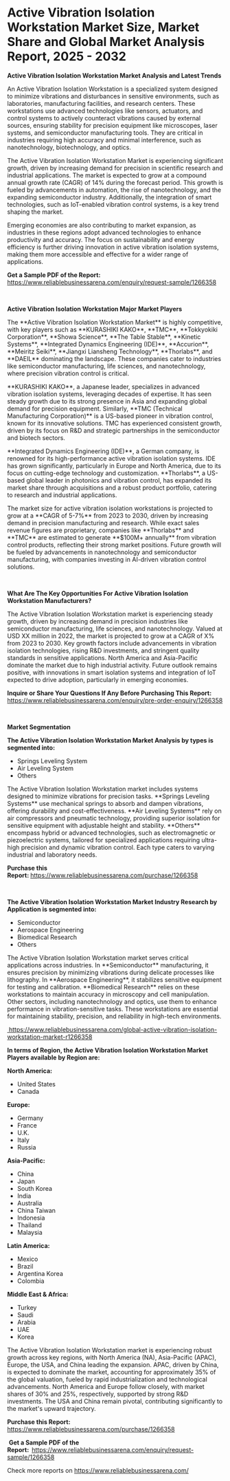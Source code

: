 <p><h1>Active Vibration Isolation Workstation Market Size, Market Share and Global Market Analysis Report, 2025 - 2032</h1></p><p><strong>Active Vibration Isolation Workstation Market Analysis and Latest Trends</strong></p>
<p><p>An Active Vibration Isolation Workstation is a specialized system designed to minimize vibrations and disturbances in sensitive environments, such as laboratories, manufacturing facilities, and research centers. These workstations use advanced technologies like sensors, actuators, and control systems to actively counteract vibrations caused by external sources, ensuring stability for precision equipment like microscopes, laser systems, and semiconductor manufacturing tools. They are critical in industries requiring high accuracy and minimal interference, such as nanotechnology, biotechnology, and optics.</p><p>The Active Vibration Isolation Workstation Market is experiencing significant growth, driven by increasing demand for precision in scientific research and industrial applications. The market is expected to grow at a compound annual growth rate (CAGR) of 14% during the forecast period. This growth is fueled by advancements in automation, the rise of nanotechnology, and the expanding semiconductor industry. Additionally, the integration of smart technologies, such as IoT-enabled vibration control systems, is a key trend shaping the market.</p><p>Emerging economies are also contributing to market expansion, as industries in these regions adopt advanced technologies to enhance productivity and accuracy. The focus on sustainability and energy efficiency is further driving innovation in active vibration isolation systems, making them more accessible and effective for a wider range of applications.</p></p>
<p><strong>Get a Sample PDF of the Report:&nbsp;</strong> <a href="https://www.reliablebusinessarena.com/enquiry/request-sample/1266358?utm_campaign=1871&utm_medium=2&utm_source=Github&utm_content=ia&utm_term=20012025&utm_id=active-vibration-isolation-workstation">https://www.reliablebusinessarena.com/enquiry/request-sample/1266358</a></p>
<p>&nbsp;</p>
<p><strong>Active Vibration Isolation Workstation Major Market Players</strong></p>
<p><p>The **Active Vibration Isolation Workstation Market** is highly competitive, with key players such as **KURASHIKI KAKO**, **TMC**, **Tokkyokiki Corporation**, **Showa Science**, **The Table Stable**, **Kinetic Systems**, **Integrated Dynamics Engineering (IDE)**, **Accurion**, **Meiritz Seiki**, **Jiangxi Liansheng Technology**, **Thorlabs**, and **DAEIL** dominating the landscape. These companies cater to industries like semiconductor manufacturing, life sciences, and nanotechnology, where precision vibration control is critical.</p><p>**KURASHIKI KAKO**, a Japanese leader, specializes in advanced vibration isolation systems, leveraging decades of expertise. It has seen steady growth due to its strong presence in Asia and expanding global demand for precision equipment. Similarly, **TMC (Technical Manufacturing Corporation)** is a US-based pioneer in vibration control, known for its innovative solutions. TMC has experienced consistent growth, driven by its focus on R&D and strategic partnerships in the semiconductor and biotech sectors.</p><p>**Integrated Dynamics Engineering (IDE)**, a German company, is renowned for its high-performance active vibration isolation systems. IDE has grown significantly, particularly in Europe and North America, due to its focus on cutting-edge technology and customization. **Thorlabs**, a US-based global leader in photonics and vibration control, has expanded its market share through acquisitions and a robust product portfolio, catering to research and industrial applications.</p><p>The market size for active vibration isolation workstations is projected to grow at a **CAGR of 5-7%** from 2023 to 2030, driven by increasing demand in precision manufacturing and research. While exact sales revenue figures are proprietary, companies like **Thorlabs** and **TMC** are estimated to generate **$100M+ annually** from vibration control products, reflecting their strong market positions. Future growth will be fueled by advancements in nanotechnology and semiconductor manufacturing, with companies investing in AI-driven vibration control solutions.</p></p>
<p>&nbsp;</p>
<p><strong>What Are The Key Opportunities For Active Vibration Isolation Workstation Manufacturers?</strong></p>
<p><p>The Active Vibration Isolation Workstation market is experiencing steady growth, driven by increasing demand in precision industries like semiconductor manufacturing, life sciences, and nanotechnology. Valued at USD XX million in 2022, the market is projected to grow at a CAGR of X% from 2023 to 2030. Key growth factors include advancements in vibration isolation technologies, rising R&D investments, and stringent quality standards in sensitive applications. North America and Asia-Pacific dominate the market due to high industrial activity. Future outlook remains positive, with innovations in smart isolation systems and integration of IoT expected to drive adoption, particularly in emerging economies.</p></p>
<p><strong>Inquire or Share Your Questions If Any Before Purchasing This Report:</strong> <a href="https://www.reliablebusinessarena.com/enquiry/pre-order-enquiry/1266358?utm_campaign=1871&utm_medium=2&utm_source=Github&utm_content=ia&utm_term=20012025&utm_id=active-vibration-isolation-workstation">https://www.reliablebusinessarena.com/enquiry/pre-order-enquiry/1266358</a></p>
<p>&nbsp;</p>
<p><strong>Market Segmentation</strong></p>
<p><strong>The Active Vibration Isolation Workstation Market Analysis by types is segmented into:</strong></p>
<p><ul><li>Springs Leveling System</li><li>Air Leveling System</li><li>Others</li></ul></p>
<p><p>The Active Vibration Isolation Workstation market includes systems designed to minimize vibrations for precision tasks. **Springs Leveling Systems** use mechanical springs to absorb and dampen vibrations, offering durability and cost-effectiveness. **Air Leveling Systems** rely on air compressors and pneumatic technology, providing superior isolation for sensitive equipment with adjustable height and stability. **Others** encompass hybrid or advanced technologies, such as electromagnetic or piezoelectric systems, tailored for specialized applications requiring ultra-high precision and dynamic vibration control. Each type caters to varying industrial and laboratory needs.</p></p>
<p><strong>Purchase this Report:&nbsp;</strong><a href="https://www.reliablebusinessarena.com/purchase/1266358?utm_campaign=1871&utm_medium=2&utm_source=Github&utm_content=ia&utm_term=20012025&utm_id=active-vibration-isolation-workstation">https://www.reliablebusinessarena.com/purchase/1266358</a></p>
<p>&nbsp;</p>
<p><strong>The Active Vibration Isolation Workstation Market Industry Research by Application is segmented into:</strong></p>
<p><ul><li>Semiconductor</li><li>Aerospace Engineering</li><li>Biomedical Research</li><li>Others</li></ul></p>
<p><p>The Active Vibration Isolation Workstation market serves critical applications across industries. In **Semiconductor** manufacturing, it ensures precision by minimizing vibrations during delicate processes like lithography. In **Aerospace Engineering**, it stabilizes sensitive equipment for testing and calibration. **Biomedical Research** relies on these workstations to maintain accuracy in microscopy and cell manipulation. Other sectors, including nanotechnology and optics, use them to enhance performance in vibration-sensitive tasks. These workstations are essential for maintaining stability, precision, and reliability in high-tech environments.</p></p>
<p><a href="https://www.reliablebusinessarena.com/global-active-vibration-isolation-workstation-market-r1266358?utm_campaign=1871&utm_medium=2&utm_source=Github&utm_content=ia&utm_term=20012025&utm_id=active-vibration-isolation-workstation">&nbsp;https://www.reliablebusinessarena.com/global-active-vibration-isolation-workstation-market-r1266358</a></p>
<p><strong>In terms of Region, the Active Vibration Isolation Workstation Market Players available by Region are:</strong></p>
<p>
    <p> <strong> North America: </strong>
        <ul>
            <li>United States</li>
            <li>Canada</li>
        </ul>
        </p> 
    <p> <strong> Europe: </strong>
        <ul>
            <li>Germany</li>
            <li>France</li>
            <li>U.K.</li>
            <li>Italy</li>
            <li>Russia</li>
        </ul>
        </p> 
    <p> <strong> Asia-Pacific: </strong>
        <ul>
            <li>China</li>
            <li>Japan</li>
            <li>South Korea</li>
            <li>India</li>
            <li>Australia</li>
            <li>China Taiwan</li>
            <li>Indonesia</li>
            <li>Thailand</li>
            <li>Malaysia</li>
        </ul>
        </p> 
    <p> <strong> Latin America: </strong>
        <ul>
            <li>Mexico</li>
            <li>Brazil</li>
            <li>Argentina Korea</li>
            <li>Colombia</li>
        </ul>
        </p> 
    <p> <strong> Middle East & Africa: </strong>
        <ul>
            <li>Turkey</li>
            <li>Saudi</li>
            <li>Arabia</li>
            <li>UAE</li>
            <li>Korea</li>
        </ul>
    </p>
    </p>
<p><p>The Active Vibration Isolation Workstation market is experiencing robust growth across key regions, with North America (NA), Asia-Pacific (APAC), Europe, the USA, and China leading the expansion. APAC, driven by China, is expected to dominate the market, accounting for approximately 35% of the global valuation, fueled by rapid industrialization and technological advancements. North America and Europe follow closely, with market shares of 30% and 25%, respectively, supported by strong R&D investments. The USA and China remain pivotal, contributing significantly to the market's upward trajectory.</p></p>
<p><strong>Purchase this Report: </strong><a href="https://www.reliablebusinessarena.com/purchase/1266358?utm_campaign=1871&utm_medium=2&utm_source=Github&utm_content=ia&utm_term=20012025&utm_id=active-vibration-isolation-workstation">https://www.reliablebusinessarena.com/purchase/1266358</a></p>
<p>&nbsp;<strong>Get a Sample PDF of the Report:&nbsp;&nbsp;</strong><a href="https://www.reliablebusinessarena.com/enquiry/request-sample/1266358?utm_campaign=1871&utm_medium=2&utm_source=Github&utm_content=ia&utm_term=20012025&utm_id=active-vibration-isolation-workstation">https://www.reliablebusinessarena.com/enquiry/request-sample/1266358</a></p>
<p><strong></strong></p>
<p>Check more reports on <a href="https://www.reliablebusinessarena.com/?utm_campaign=1871&utm_medium=2&utm_source=Github&utm_content=ia&utm_term=20012025&utm_id=active-vibration-isolation-workstation">https://www.reliablebusinessarena.com/</a></p>